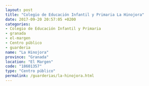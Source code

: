 ```yaml
---
layout: post
title: "Colegio de Educación Infantil y Primaria La Hinojora"
date: 2017-09-20 20:57:05 +0200
categories:
- Colegio de Educación Infantil y Primaria
- granada
- el-margen
- Centro público
- guarderia
name: "La Hinojora"
province: "Granada"
location: "El Margen"
code: "18601357"
type: "Centro público"
permalink: /guarderias/la-hinojora.html
---
```

